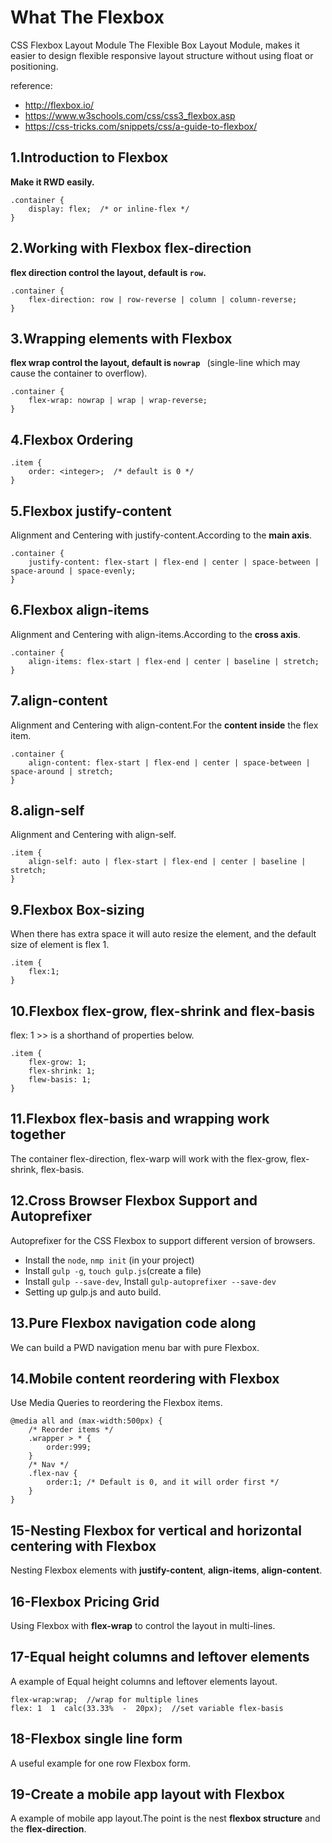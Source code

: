 # What The Flexbox
CSS Flexbox Layout Module
The Flexible Box Layout Module, makes it easier to design flexible responsive layout structure without using float or positioning.

reference:
 - http://flexbox.io/
 - https://www.w3schools.com/css/css3_flexbox.asp
 - https://css-tricks.com/snippets/css/a-guide-to-flexbox/

## 1.Introduction to Flexbox
 **Make it RWD easily.**
```
.container {  
	display: flex;  /* or inline-flex */  
}
```

## 2.Working with Flexbox flex-direction
**flex direction control the layout, default is `row`.**
```
.container {  
	flex-direction: row | row-reverse | column | column-reverse;
}
```

## 3.Wrapping elements with Flexbox
**flex wrap control the layout, default is `nowrap `** (single-line which may cause the container to overflow).
```
.container {
	flex-wrap: nowrap | wrap | wrap-reverse;
}
```

## 4.Flexbox Ordering
```
.item {
	order: <integer>;  /* default is 0 */
}
```

## 5.Flexbox justify-content
Alignment and Centering with justify-content.According to the **main axis**.
```
.container {
	justify-content: flex-start | flex-end | center | space-between | space-around | space-evenly;
}
```

## 6.Flexbox align-items
Alignment and Centering with align-items.According to the **cross axis**.
```
.container {
	align-items: flex-start | flex-end | center | baseline | stretch;
}
```

## 7.align-content
Alignment and Centering with align-content.For the **content inside** the flex item.
```
.container {
	align-content: flex-start | flex-end | center | space-between | space-around | stretch;
}
```

## 8.align-self
Alignment and Centering with align-self.
```
.item {
	align-self: auto | flex-start | flex-end | center | baseline | stretch;
}
```

## 9.Flexbox Box-sizing
When there has extra space it will auto resize the element, and the default size of element is flex 1.
```
.item {
	flex:1;
}
```

## 10.Flexbox flex-grow, flex-shrink and flex-basis
flex: 1 >> is a shorthand of properties below.
```
.item {
	flex-grow: 1;
	flex-shrink: 1;
	flew-basis: 1;
}
```

## 11.Flexbox flex-basis and wrapping work together
The container flex-direction, flex-warp will work with the flex-grow, flex-shrink, flex-basis.

## 12.Cross Browser Flexbox Support and Autoprefixer
Autoprefixer for the CSS Flexbox to support different version of browsers.

 - Install the `node`, `nmp init` (in your project)
 - Install `gulp -g`, `touch gulp.js`(create a file)
 - Install `gulp --save-dev`, Install `gulp-autoprefixer --save-dev`
 - Setting up gulp.js and auto build.

## 13.Pure Flexbox navigation code along
We can build a PWD navigation menu bar with pure Flexbox.

## 14.Mobile content reordering with Flexbox
Use Media Queries to reordering the Flexbox items.
```
@media all and (max-width:500px) {
	/* Reorder items */
	.wrapper > * {
		order:999;
	}
	/* Nav */
	.flex-nav {
		order:1; /* Default is 0, and it will order first */
	}
}
```

## 15-Nesting Flexbox for vertical and horizontal centering with Flexbox
Nesting Flexbox elements with **justify-content**,  **align-items**, **align-content**.

## 16-Flexbox Pricing Grid
Using Flexbox with **flex-wrap** to control the layout in multi-lines.

## 17-Equal height columns and leftover elements
A example of Equal height columns and leftover elements layout.
```
flex-wrap:wrap;  //wrap for multiple lines
flex: 1  1  calc(33.33%  -  20px);  //set variable flex-basis
```

## 18-Flexbox single line form
A useful example for one row Flexbox form.

## 19-Create a mobile app layout with Flexbox
A example of mobile app layout.The point is the nest **flexbox structure** and the **flex-direction**.
